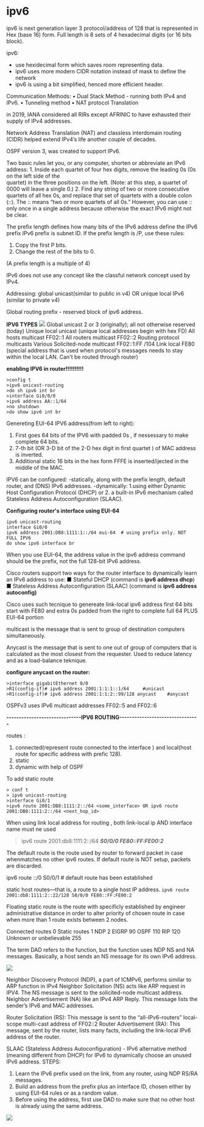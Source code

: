 # ipv6
ipv6 is next generation layer 3 protocol/address of  128  that is represented in Hex (base 16) form. Full length is 8 sets of 4 hexadecimal digits (or 16 bits block).

ipv6:
- use hexidecimal form which saves room representing data.
- ipv6 uses more modern CIDR notation instead of mask to define the network
- ipv6 is using a bit simplified, henced more efficient header.

Communication Methods:
• Dual Stack Method - running both IPv4 and IPv6.
• Tunneling method
• NAT protocol Translation

in 2019, IANA considered all RIRs except AFRINIC to have exhausted their supply of IPv4 addresses.

Network Address Translation (NAT) and classless interdomain routing (CIDR) helped extend IPv4’s life another couple of decades.

OSPF version 3, was created to support IPv6.

Two basic rules let you, or any computer, shorten or abbreviate an IPv6 address:
    1. Inside each quartet of four hex digits, remove the leading 0s (0s on the left side of the   
        quartet) in the three positions on the left. (Note: at this step, a quartet of 0000 will
        leave a single 0.)
    2. Find any string of two or more consecutive quartets of all hex 0s, and replace that
        set of quartets with a double colon (::). The :: means “two or more quartets of all 0s.”
        However, you can use :: only once in a single address because otherwise the exact
        IPv6 might not be clear.
        
The prefix length defines how many bits of the IPv6 address define the IPv6 prefix
IPv6 prefix is subnet ID.
If the prefix length is /P, use these rules:
1. Copy the first P bits.
2. Change the rest of the bits to 0. 

(A prefix length is a multiple of 4)

IPv6 does not use any concept like the classful network concept used by IPv4.

Addressing: global unicast(similar to public in v4) OR unique local IPv6 (similar to private v4)

Global routing prefix - reserved block of ipv6 address.

**IPV6 TYPES**
![](vx_images/54553393880155.png)
Global unicast 2 or 3 (originally); all not otherwise reserved (today)
Unique local unicast (unique local addresses begin with hex FD) 
All hosts multicast FF02::1
All routers multicast FF02::2
Routing protocol multicasts Various
Solicited-node multicast FF02::1:FF /104
Link local FE80 (special address that is used when protocol's messages needs to stay within the local LAN. Can't be routed through router)



**enabling IPV6 in router!!!!!!!!!!**
```
>config t
>ipv6 unicast-routing
>do sh ipv6 int br
>interface Gi0/0/0
>ipv6 address AA::1/64
>no shutdown
>do show ipv6 int br
```

Genereting EUI-64 IPV6 address(from left to right):
1) First goes 64 bits of the IPV6 with padded 0s , if nessessary to make complete 64 bits. 
2) 7-th bit (OR 3-D bit of the 2-D hex digit in  first quartet ) of MAC address is inverted.
3) Additional static 16 bits in the hex form FFFE is inserted/ijected in the middle of the MAC.


IPV6 can be configured:
-statically, along with the prefix length, default router, and  (DNS) IPv6 addresses. 
-dynamically:
    1.using either Dynamic Host Configuration Protocol (DHCP) or 
    2. a built-in IPv6 mechanism called Stateless Address Autoconfiguration (SLAAC).
    
**Configuring router's interface using EUI-64**
```
ipv6 unicast-routing
interface Gi0/0
ipv6 address 2001:DB8:1111:1::/64 eui-64  # using prefix only. NOT FULL IPV6
do show ipv6 interface br
```

When you use EUI-64, the address value in the ipv6 address command should be the prefix, not the full 128-bit IPv6 address.

Cisco routers support two ways for the router interface to dynamically learn an IPv6 address to use:
■ Stateful DHCP (command is **ipv6 address dhcp**)
■ Stateless Address Autoconfiguration (SLAAC) (command is **ipv6 address autoconfig)**

Cisco uses such tecnique to genereate link-local ipv6 address
first 64 bits start with FE80 and extra 0s padded from the right to complete full 64 
PLUS EUI-64 portion

multicast is the message that is sent to group of destination computers simultaneously. 

Anycast is the message that is sent to one out of group of computers that is calculated as the most closest from the requester. 
Used to reduce latency and as a load-balance teknique. 

**configure anycast on the router:**
```
>interface gigabitEthernet 0/0
>R1(config-if)# ipv6 address 2001:1:1:1::1/64     #unicast
>R1(config-if)# ipv6 address 2001:1:1:2::99/128 anycast    #anycast
```

OSPFv3 uses IPv6 multicast addresses FF02::5 and FF02::6

**------------------------------IPV6 ROUTING--------------------------------**

routes : 
1) connected(represent route connected to the interface ) and local(host route for specific address with prefic 128). 
2) static 
3) dynamic with help of OSPF

To add static route
```
> conf t
> ipv6 unicast-routing
>interface Gi0/1
>ipv6 route 2001:DB8:1111:2::/64 <some_interface> OR ipv6 route 2001:DB8:1111:2::/64 <next_hop_id>
```
When using link local address for routing , both link-local ip AND interface name must ne used
>ipv6 route 2001:db8:1111:2::/64 ***S0/0/0 FE80::FF:FE00:2***

The default route is the route used by router to forward packet in case whenmatches no other ipv6 routes.
If default route is NOT setup, packets are discarded.

ipv6 route ::/0 S0/0/1   # default route has been established

static host routes—that is, a route to a single host IP address.
`ipv6 route 2001:db8:1111:2::22/128 S0/0/0 FE80::FF:FE00:2`

Floating static route is the route with specificly established by engineer administrative distance in order to alter priority of chosen route 
in case when more than 1 route exists between 2 nodes. 

Connected routes 0
Static routes 1
NDP 2
EIGRP 90
OSPF 110
RIP 120
Unknown or unbelievable 255

The term DAD refers to the function, but the function uses NDP NS and NA messages.
Basically, a host sends an NS message for its own IPv6 address.

![](vx_images/531452503606000.png)

Neighbor Discovery Protocol (NDP), a part of ICMPv6, performs similar to ARP function in IPv4
Neighbor Solicitation (NS) acts like ARP request in IPV4. The NS message is sent to the solicited-node multicast address.
Neighbor Advertisement (NA) like an IPv4 ARP Reply. This message lists the sender’s IPv6 and MAC addresses.

Router Solicitation (RS): This message is sent to the “all-IPv6-routers” local-scope multi-cast address of FF02::2
Router Advertisement (RA): This message, sent by the router, lists many facts, including the link-local IPv6 address of the router.

SLAAC (Stateless Address Autoconfiguration) - IPv6 alternative method (meaning different from DHCP) for IPv6  to dynamically choose an unused IPv6 address. 
STEPS: 
1. Learn the IPv6 prefix used on the link, from any router, using NDP RS/RA messages.
2. Build an address from the prefix plus an interface ID, chosen either by using EUI-64
rules or as a random value.
3. Before using the address, first use DAD to make sure that no other host is already using the same address.

![](vx_images/253604326931751.png)





